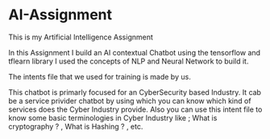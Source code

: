 # AI-Assignment
This is my Artificial Intelligence Assignment 

In this Assignment I build an AI contextual Chatbot using the tensorflow and tflearn library
I used the concepts of NLP and Neural Network to build it.

The intents file that we used for training is made by us.

This chatbot is primarly focused for an CyberSecurity based Industry. It cab be a service privider chatbot by using which you can know which kind of services does the Cyber Industry provide. Also you can use this intent file to know some basic terminologies in Cyber Industry like ;
What is cryptography ? , What is Hashing ? , etc. 
